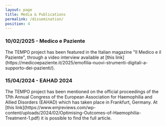 ```yaml
---
layout: page
title: Media & Publications
permalink: /dissemination/
position: 4
---
```


<h3>10/02/2025 - Medico e Paziente</h3>
The TEMPO project has been featured in the Italian magazine "Il Medico e il Paziente", through a video interview available at [this link](https://medicoepaziente.it/2025/emofilia-nuovi-strumenti-digitali-a-supporto-dei-pazienti/).

<h3>15/04/2024 - EAHAD 2024</h3>
The TEMPO project has been mentioned on the official proceedings of the 17th Annual Congress of the European Association for Haemophilia and Allied Disorders (EAHAD) which has taken place in Frankfurt, Germany. At [this link](https://www.emjreviews.com/wp-content/uploads/2024/02/Optimising-Outcomes-of-Haemophilia-Treatment-1.pdf) it is possible to find the full article.

